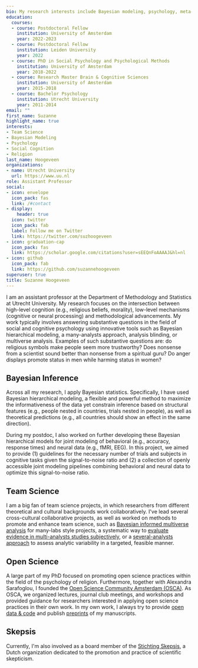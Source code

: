 ```yaml
---
bio: My research interests include Bayesian modeling, psychology, meta-science, social cognition, religion, and open science.
education:
  courses:
  - course: Postdoctoral Fellow
    institution: University of Amsterdam
    year: 2022-2023
  - course: Postdoctoral Fellow
    institution: Leiden University
    year: 2022
  - course: PhD in Social Psychology and Psychological Methods
    institution: University of Amsterdam
    year: 2018-2022
  - course: Research Master Brain & Cognitive Sciences
    institution: University of Amsterdam
    year: 2015-2018
  - course: Bachelor Psychology
    institution: Utrecht University
    year: 2011-2014
email: ""
first_name: Suzanne
highlight_name: true
interests:
- Team Science
- Bayesian Modeling
- Psychology 
- Social Cognition
- Religion
last_name: Hoogeveen
organizations:
- name: Utrecht University 
  url: https://www.uu.nl
role: Assistant Professor
social:
- icon: envelope
  icon_pack: fas
  link: /#contact
- display:
    header: true
  icon: twitter
  icon_pack: fab
  label: Follow me on Twitter
  link: https://twitter.com/suzhoogeveen
- icon: graduation-cap
  icon_pack: fas
  link: https://scholar.google.com/citations?user=sEEQnFoAAAAJ&hl=nl
- icon: github
  icon_pack: fab
  link: https://github.com/suzannehoogeveen
superuser: true
title: Suzanne Hoogeveen
---
```


I am an assistant professor at the Department of Methodology and Statistics at Utrecht University. 
My research focuses on the intersection between high-level cognition (e.g., religious beliefs, morality), low-level mechanisms (cognitive or neural processing) and methodological advancements. My work typically involves answering substantive questions in the field of social and cognitive psychology using innovative tools such as Bayesian hierarchical modeling, a many-analysts approach, analysis blinding, or multiverse analysis. Examples of such substantive questions are: do religious symbols make people seem more trustworthy? Does nonsense from a scientist sound better than nonsense from a spiritual guru? Do anger displays promote status in men while harming status in women? 

## Bayesian Inference 
Across all my research, I apply Bayesian statistics. Specifically, I have used Bayesian hierarchical modeling, a flexible and powerful method to maximize the informativeness of the data yet constrain inference based on structural features (e.g., people nested in countries, trials nested in people), as well as theoretical predictions (e.g., all countries should show an effect in the same direction). 

During my postdoc, I also worked on further developing these Bayesian hierarchical models for joint modeling of behavioral (e.g., accuracy, response times) and neural data (e.g., fMRI, EEG). In this project, we aimed to provide (1) guidelines for the necessary number of trials and subjects in cognitive tasks given the signal-to-noise ratio and (2) a collection of openly accessible joint modeling pipelines combining behavioral and neural data to optimize this signal-to-noise ratio.

## Team Science
I am a big fan of team science projects, in which researchers from different theoretical and cultural backgrounds work collaboratively. I've lead several cross-cultural collaborative projects, as well as worked on methods to promote and enhance team science, such as [Bayesian informed multiverse analysis](https://journals.sagepub.com/doi/full/10.1177/25152459231182318) for many-labs style projects, a systematic way to [evaluate evidence in multi-analysts studies subjectively](https://osf.io/preprints/psyarxiv/mxje3), or a [several-analysts approach](https://osf.io/preprints/psyarxiv/ajush) to assess analytic variability in a targeted, feasible manner.  

## Open Science
A large part of my PhD focused on promoting open science practices within the field of the psychology of religion.
Furthermore, together with Alexandra Sarafoglou, I founded the [Open Science Community Amsterdam (OSCA)](https://openscience-amsterdam.com). As OSCA, we organized lectures, journal club meetings, and workshops and provided guidance for researchers interested in applying open science practices in their own work. 
In my own work, I always try to provide [open data & code](https://osf.io/gt4z6/) and publish [preprints](https://psyarxiv.com/sf8ez/) of my manuscripts. 

## Skepsis
Currently, I'm also involved as a board member of the [Stichting Skepsis](https://skepsis.nl/), a Dutch organization dedicated to the promotion and practice of scientific skepticism.

